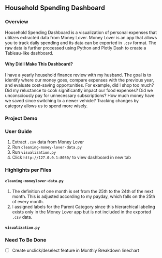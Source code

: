 ## Household Spending Dashboard

### Overview
Household Spending Dashboard is a visualization of personal expenses that utilizes extracted data from Money Lover. Money Lover is an app that allows you to track daily spending and its data can be exported in `.csv` format. The raw data is further processed using Python and Plotly Dash to create a Tableau-like dashboard.

#### Why Did I Make This Dashboard?
I have a yearly household finance review with my husband. The goal is to identify where our money goes, compare expenses with the previous year, and evaluate cost-saving opportunities. For example, did I shop too much? Did my reluctance to cook significantly impact our food expenses? Did we unconsciously pay for unnecessary subscriptions? How much money have we saved since switching to a newer vehicle? Tracking changes by category allows us to spend more wisely.

### Project Demo

### User Guide
1. Extract `.csv` data from Money Lover
2. Run `cleaning-money-lover-data.py` 
3. Run `visualization.py` 
4. Click `http://127.0.0.1:8050/` to view dashboard in new tab

### Highlights per Files

#### `cleaning-moneylover-data.py`
1. The definition of one month is set from the 25th to the 24th of the next month. This is adjusted according to my payday, which falls on the 25th of every month.
2. I assigned labels for the Parent Category since this hierarchical labeling exists only in the Money Lover app but is not included in the exported `.csv` data.
#### `visualization.py`

### Need To Be Done
- [ ] Create unclick/deselect feature in Monthly Breakdown linechart
